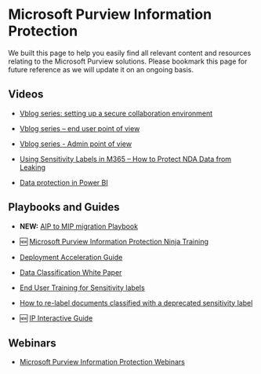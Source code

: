 # Microsoft Purview Information Protection

We built this page to help you easily find all relevant content and resources relating to the Microsoft Purview solutions. Please bookmark this page for future reference as we will update it on an ongoing basis.

## Videos
* [Vblog series: setting up a secure collaboration environment](https://techcommunity.microsoft.com/gxcuf89792/attachments/gxcuf89792/MicrosoftSecurityandCompliance/3592/1/Demo%201%20-%20Full%20Video.mp4)

* [Vblog series – end user point of view](https://techcommunity.microsoft.com/gxcuf89792/attachments/gxcuf89792/MicrosoftSecurityandCompliance/3603/1/Demo%202%20-%20Full%20Video.mp4)

* [Vblog series  - Admin point of view](https://techcommunity.microsoft.com/gxcuf89792/attachments/gxcuf89792/MicrosoftSecurityandCompliance/3603/1/Demo%202%20-%20Full%20Video.mp4%22%20%EF%BF%BDHYPERLINK%20%22https://techcommunity.microsoft.com/gxcuf89792/attachments/gxcuf89792/MicrosoftSecurityandCompliance/3665/1/Demo%203%20-%20Full%20Video.mp4)

* [Using Sensitivity Labels in M365 – How to Protect NDA Data from Leaking](https://techcommunity.microsoft.com/t5/security-compliance-and-identity/using-sensitivity-labels-in-m365-how-to-protect-nda-data-from/ba-p/1873986)

* [Data protection in Power BI](https://youtu.be/zEx0449K7F8)

## Playbooks and Guides
* **NEW:** [AIP to MIP migration Playbook](../../../AIP2MIPPlaybook)

* 🆕 [Microsoft Purview Information Protection Ninja Training](https://aka.ms/mipninja)

* [Deployment Acceleration Guide](../../dag/mip-dlp)

* [Data Classification White Paper](https://aka.ms/MIPC/DataClassification)

* [End User Training for Sensitivity labels](../../enduser/sensitivity/)

* [How to re-label documents classified with a deprecated sensitivity label](https://techcommunity.microsoft.com/t5/microsoft-security-and/how-to-re-label-documents-classified-with-a-deprecated/ba-p/2218259)

* 🆕 [IP Interactive Guide](https://aka.ms/MIPInteractiveGuide)


## Webinars
* [Microsoft Purview Information Protection Webinars](../../webinars/#microsoft-purview-information-protection)
